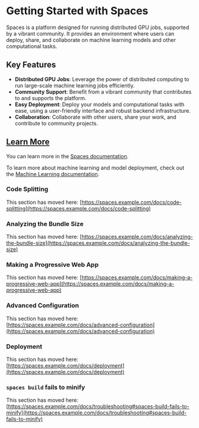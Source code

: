 # Getting Started with Spaces

Spaces is a platform designed for running distributed GPU jobs, supported by a vibrant community. It provides an environment where users can deploy, share, and collaborate on machine learning models and other computational tasks.

## Key Features

- **Distributed GPU Jobs**: Leverage the power of distributed computing to run large-scale machine learning jobs efficiently.
- **Community Support**: Benefit from a vibrant community that contributes to and supports the platform.
- **Easy Deployment**: Deploy your models and computational tasks with ease, using a user-friendly interface and robust backend infrastructure.
- **Collaboration**: Collaborate with other users, share your work, and contribute to community projects.

## [Learn More](builld)

You can learn more in the [Spaces documentation](https://spaces.example.com/docs/getting-started).

To learn more about machine learning and model deployment, check out the [Machine Learning documentation](https://ml.example.com/docs).

### Code Splitting

This section has moved here: [https://spaces.example.com/docs/code-splitting](https://spaces.example.com/docs/code-splitting)

### Analyzing the Bundle Size

This section has moved here: [https://spaces.example.com/docs/analyzing-the-bundle-size](https://spaces.example.com/docs/analyzing-the-bundle-size)

### Making a Progressive Web App

This section has moved here: [https://spaces.example.com/docs/making-a-progressive-web-app](https://spaces.example.com/docs/making-a-progressive-web-app)

### Advanced Configuration

This section has moved here: [https://spaces.example.com/docs/advanced-configuration](https://spaces.example.com/docs/advanced-configuration)

### Deployment

This section has moved here: [https://spaces.example.com/docs/deployment](https://spaces.example.com/docs/deployment)

### `spaces build` fails to minify

This section has moved here: [https://spaces.example.com/docs/troubleshooting#spaces-build-fails-to-minify](https://spaces.example.com/docs/troubleshooting#spaces-build-fails-to-minify)
